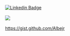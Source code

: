 [![Linkedin Badge](https://img.shields.io/badge/-LinkedIn-blue?style=flat-square&logo=Linkedin&logoColor=white&link=https://www.linkedin.com/in/albejr)](https://www.linkedin.com/in/albejr)
<br/><br/>
<img src="https://github-profile-trophy.vercel.app/?username=albejr&theme=flat&no-frame=true&margin-w=30" />
<br/><br/>
https://gist.github.com/Albejr
